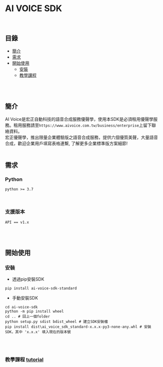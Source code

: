 # AI VOICE SDK

<br>

## 目錄
 - [簡介](#簡介)
 - [需求](#需求)
 - [開始使用](#開始使用)
    - [安裝](#安裝)
    - [教學課程](#教學課程-tutorial)

<br><br>

## 簡介
AI Voice是宏正自動科技的語音合成服務優聲學，使用本SDK是必須租用優聲學服務。租用服務請至`https://www.aivoice.com.tw/business/enterprise`上留下聯絡資料。<br>
宏正優聲學，推出限量企業體驗版之語音合成服務，提供六個優質美聲，大量語音合成，歡迎企業用戶填寫表格連繫, 了解更多企業標準版方案細節!
<br><br>

## 需求
### Python
```
python >= 3.7
```
<br>

### 支援版本
```
API == v1.x
```

<br><br>

## 開始使用
### 安裝

 - 透過pip安裝SDK
```
pip install ai-voice-sdk-standard
```

 - 手動安裝SDK
```shell
cd ai-voice-sdk
python -m pip install wheel
cd .. # 回上一個folder
python setup.py sdist bdist_wheel # 建立SDK安裝檔
pip install dist\ai_voice_sdk_standard-x.x.x-py3-none-any.whl # 安裝SDK，其中 'x.x.x' 填入現在的版本號
```
<br><br>

### 教學課程 [tutorial](./examples/tutorial.ipynb)
<br><br>
